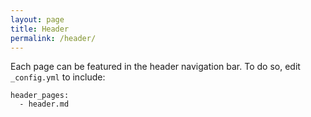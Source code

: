 ```yaml
---
layout: page
title: Header
permalink: /header/
---
```


Each page can be featured in the header navigation bar.
To do so, edit `_config.yml` to include:

```
header_pages:
  - header.md
```
